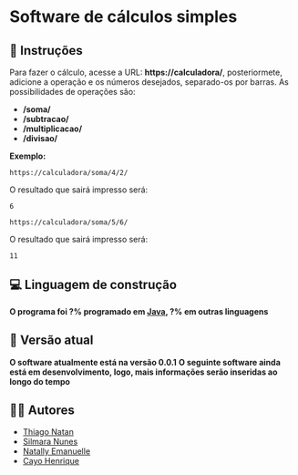 # Software de cálculos simples

## 📜​ Instruções

Para fazer o cálculo, acesse a URL: **https://calculadora/**, posteriormete, adicione a operação e os números desejados, separado-os por barras.
As possibilidades de operações são:
* **/soma/**
* **/subtracao/**
* **/multiplicacao/**
* **/divisao/** 

**Exemplo:**
```
https://calculadora/soma/4/2/
```
O resultado que sairá impresso será:
```
6
```
```
https://calculadora/soma/5/6/
```
O resultado que sairá impresso será:
```
11
```

## 💻 Linguagem de construção

**O programa foi ?% programado em [Java](https://www.java.com/pt-BR/), ?% em outras linguagens**

## 🚩​ Versão atual

**O software atualmente está na versão 0.0.1**
**O seguinte software ainda está em desenvolvimento, logo, mais informações serão inseridas ao longo do tempo**

## 👨‍💻​ Autores 

* [Thiago Natan](https://github.com/oagarian/)
* [Silmara Nunes](https://github.com/sil008)
* [Natally Emanuelle](https://github.com/natally02/)
* [Cayo Henrique](https://github.com/cayohenrique250)
